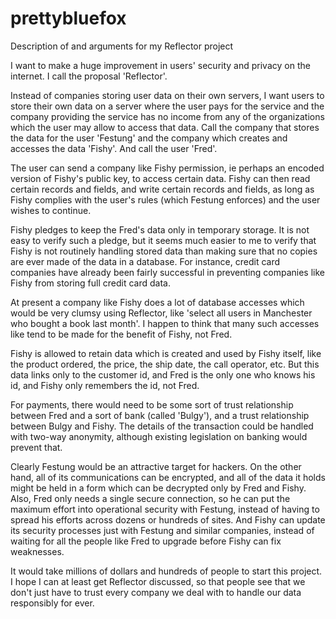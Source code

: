# prettybluefox
Description of and arguments for my Reflector project

I want to make a huge improvement in users' security and privacy on the internet. I call the proposal 'Reflector'.

Instead of companies storing user data on their own servers, I want users to store their own data on a server where the user pays for the service and the company providing the service has no income from any of the organizations which the user may allow to access that data. Call the company that stores the data for the user 'Festung' and the company which creates and accesses the data 'Fishy'. And call the user 'Fred'.

The user can send a company like Fishy permission, ie perhaps an encoded version of Fishy's public key, to access certain data. Fishy can then read certain records and fields, and write certain records and fields, as long as Fishy complies with the user's rules (which Festung enforces) and the user wishes to continue.

Fishy pledges to keep the Fred's data only in temporary storage. It is not easy to verify such a pledge, but it seems much easier to me to verify that Fishy is not routinely handling stored data than making sure that no copies are ever made of the data in a database. For instance, credit card companies have already been fairly successful in preventing companies like Fishy from storing full credit card data.

At present a company like Fishy does a lot of database accesses which would be very clumsy using Reflector, like 'select all users in Manchester who bought a book last month'. I happen to think that many such accesses like tend to be made for the benefit of Fishy, not Fred.

Fishy is allowed to retain data which is created and used by Fishy itself, like the product ordered, the price, the ship date, the call operator, etc. But this data links only to the customer id, and Fred is the only one who knows his id, and Fishy only remembers the id, not Fred.

For payments, there would need to be some sort of trust relationship between Fred and a sort of bank (called 'Bulgy'), and a trust relationship between Bulgy and Fishy. The details of the transaction could be handled with two-way anonymity, although existing legislation on banking would prevent that.

Clearly Festung would be an attractive target for hackers. On the other hand, all of its communications can be encrypted, and all of the data it holds might be held in a form which can be decrypted only by Fred and Fishy. Also, Fred only needs a single secure connection, so he can put the maximum effort into operational security with Festung, instead of having to spread his efforts across dozens or hundreds of sites. And Fishy can update its security processes just with Festung and similar companies, instead of waiting for all the people like Fred to upgrade before Fishy can fix weaknesses.

It would take millions of dollars and hundreds of people to start this project. I hope I can at least get Reflector discussed, so that people see that we don't just have to trust every company we deal with to handle our data responsibly for ever.
